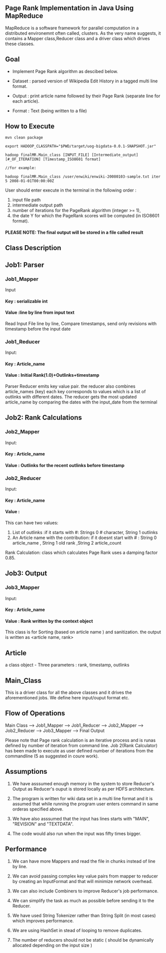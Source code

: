 Page Rank Implementation in Java Using MapReduce 
-------------------------------------------------
MapReduce is a software framework for parallel computation in a distributed environemnt often called, clusters. As the very name suggests,
it contains a Mapper class,Reducer class and a driver class which drives these classes.

Goal
------
* Implement Page Rank algorithm as descibed below.

* Dataset : parsed version of Wikipedia Edit History in a tagged multi line format.

* Output : print article name followed by their Page Rank (separate line for each article).

* Format : Text (being written to a file)


How to Execute
---------------
~~~~
mvn clean package

export HADOOP_CLASSPATH="$PWD/target/uog-bigdata-0.0.1-SNAPSHOT.jar"

hadoop finalMR.Main_class [INPUT_FILE] [Intermediate_output] [#_OF_ITERATION] [Timestamp_ISO8601 format]

//for example:

hadoop finalMR.Main_class /user/enwiki/enwiki-20080103-sample.txt iter 5 2008-01-01T00:00:00Z
~~~~

User should enter execute in the terminal in the following order :
1. input file path
2. intermediate output path
3. number of iterations for the PageRank algorithm (integer >= 1),
4. the date Y for which the PageRank scores will be computed (in ISO8601 format).
#### PLEASE NOTE: The final output will be stored in a file called result



Class Description
------------------------

## Job1: Parser

### Job1_Mapper
Input
#### Key : serializable int 
#### Value :line by line from input text

Read Input File line by line, Compare timestamps, send only revisions with timestamp before the input date 


### Job1_Reducer
Input:
#### Key : Article_name
#### Value : Initial Rank(1.0)+Outlinks+timestamp

Parser Reducer emits key value pair.
the reducer also combines article_names (key) each key corresponds to values which is a list of outlinks with different dates. 
The reducer gets the most updated article_name by comparing the dates with the input_date from the terminal

## Job2: Rank Calculations

### Job2_Mapper 
Input:
#### Key : Article_name  
#### Value : Outlinks for the recent outlinks before timestamp



### Job2_Reducer  
Input:
#### Key : Article_name
#### Value : 
This can have two values:
1. List of outlinks :if it starts with #: Strings 0 # character, String 1 outlinks
2. An Article name with the contribution: if it doesnt start with # : String 0 article_name , String 1 old rank ,String 2 article_count

Rank Calculation: class which calculates Page Rank uses a damping factor 0.85.

## Job3: Output
### Job3_Mapper  
Input:
#### Key : Article_name 
#### Value : Rank written by the context object

This class is for Sorting (based on article name ) and sanitization. the output is written as <article name, rank>  


## Article
a class object - Three parameters : rank, timestamp, outlinks

## Main_Class
This is a driver class for all the above classes and it drives the aforementioned jobs. We define here input/ouput format etc.



Flow of Operations
---------
Main Class --> Job1_Mapper --> Job1_Reducer --> Job2_Mapper --> Job2_Reducer --> Job3_Mapper  --> Final Output

Please note that Page rank calculation is an iterative process and is runas defined by number of iteration from command line.
Job 2(Rank Calculator) has been made to execute as user defined number of iterations from the commandline (5 as suggested in coure work).

Assumptions
-------------

1. We have asssumed enough memory in the system to store Reducer's Output as Reducer's ouput is stored locally as per HDFS architecture.

2. The program is written for wiki data set in a multi line format and it is assumed that while running the program user enters command in same orderas specified above.

3. We have also asssumed that the input has lines starts with "MAIN", "REVISION" and "TEXTDATA".

4. The code would also run when the input was fifty times bigger.



Performance
---------------
1. We can have more Mappers and read the file in chunks instead of line by line.

2. We can avoid passing complex key value pairs from mapper to reducer by creating an InputFormat and that will minimize network overhead.

3. We can also include Combiners to improve Reducer's job performance.

4. We can simplify the task as much as possible before sending it to the Reducer.

5. We have used String Tokenizer rather than String Split (in most cases) which improves performance.

6. We are using HashSet in stead of looping to remove duplicates.

7. The number of reducers should not be static ( should be dynamically allocated depending on the input size )
